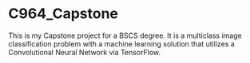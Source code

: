 # C964_Capstone
This is my Capstone project for a BSCS degree. It is a multiclass image classification problem with a machine learning solution that utilizes a Convolutional Neural Network via TensorFlow.
